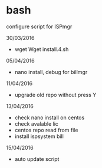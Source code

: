 # bash
configure script for ISPmgr

30/03/2016
- wget Wget install.4.sh

05/04/2016
- nano install, debug for billmgr

11/04/2016
- upgrade old repo without press Y

13/04/2016
- check nano install on centos
- check avalable lic
- centos repo read from file
- install ispsystem bill

15/04/2016
- auto update script
